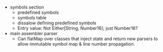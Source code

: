 - symbols section
    - predefined symbols
    - symbols table
    - dissalow defining predefined symbols
    - Entry value:  Not Either[String, Number16]; just Number16?
- main assembler parser
    - Can flatMap over classes that inject state and return new parsers
      to allow immutable symbol map & line number propagation.
